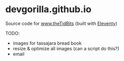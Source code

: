 # devgorilla.github.io

Source code for www.theTidBits (built with [Eleventy](https://11ty.dev))


TODO:
- images for tassajara bread book
- resize & optimize all images (can a script do this?)
- email